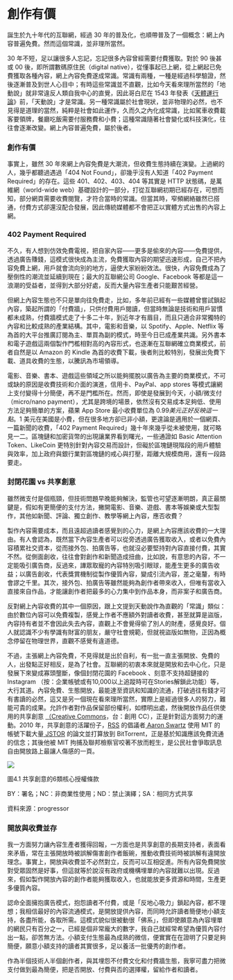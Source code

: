 # 創作有價

誕生於九十年代的互聯網，經過 30 年的普及化，也順帶普及了一個概念：網上內容普遍免費。然而這個常識，並非理所當然。

‌30 年不短，足以讓很多人忘記，忘記很多內容曾經需要付費獲取。對於 90 後甚或 00 後，即所謂數碼原住民（digital native），從懂事起已上網，從上網起已免費獲取各種內容，網上內容免費遂成常識。常識有兩種，一種是經過科學驗證，然後逐漸普及到世人心目中；有時這些常識並不直觀，比如今天看來理所當然的「地動說」就非常違反人類自我中心的直覺，因此哥白尼在 1543 年發表《[天體運行論](https://zh.wikipedia.org/wiki/%E5%A4%A9%E4%BD%93%E8%BF%90%E8%A1%8C%E8%AE%BA)》前，「天動說」才是常識。另一種常識屬於社會現狀，並非物理的必然，也不見得是道理的當然，純粹是社會如此運作，久而久之內化成常識，比如駕車收費載客要領牌，餐廳吃飯需要付服務費和小費；這種常識隨著社會變化或科技演化，往往會逐漸改變。網上內容普遍免費，屬於後者。

### ‌創作有價

‌事實上，雖然 30 年來網上內容免費是大潮流，但收費生態持續在演變。上過網的人，幾乎都聽過遇過「404 Not Found」，卻幾乎沒有人知道「402 Payment Required」的存在。這些 401、402、403、404 等其實是 HTTP 狀態碼，是萬維網（world-wide web）基礎設計的一部分，打從互聯網初期已經存在，可想而知，部分網頁需要收費閱覽，才符合當時的常識。但當其時，窄頻網絡雖然已搭通，付費方式卻還沒配合發展，因此傳統媒體都不會把正以實體方式出售的內容上網。

### ‌402 Payment Required

不久，有人想到仿效免費電視，把自家內容——更多是偷來的內容——免費提供，透過廣告賺錢，這模式很快成為主流，免費獲取內容的期望迅速形成，自己不把內容免費上網，用戶就會流向別的地方，逼使大家紛紛效法。很快，內容免費成為了壓倒性的潮流並延續到現在；最大的互聯網公司 Google、Facebook 等都是這一浪潮的受益者，並得到大部分好處，反而大量內容生產者只能艱苦經營。

‌但網上內容生態也不只是單向往免費走，比如，多年前已經有一些媒體曾嘗試鎖起內容，築起所謂的「付費牆」，只供付費用戶閱讀，但當時無論是技術和用戶習慣都未成熟，付費牆模式走了十多二十年，到近年才有眉目，而且只適合非常獨特的內容和比較成熟的產業結構。其中，電影和音樂，以 Spotify、Apple、Netflix 等為首的大平台推廣訂閱為主、單買為副的模式，時至今日已成產業共識。另外書本和電子遊戲這兩個製作門檻相對高的內容形式，也逐漸在互聯網確立商業模式，前者自然是以 Amazon 的 Kindle 為首的收費下載，後者則比較特別，發展出免費下載、道具收費的生態，以騰訊為市場領導。

‌電影、音樂、書本、遊戲這些領域之所以能夠擺脫以廣告為主要的商業模式，不可或缺的原因是收費技術和介面的演進，信用卡、PayPal、app stores 等模式讓網上支付變得十分簡便，再不是門檻所在。然而，即使是發展到今天，小額/微支付（micro/nano payment），尤其是跨境的場景，依然沒有交易成本足夠低、使用方法足夠簡單的方案，蘋果 App Store 最小收費單位為 $0.99 美元正好反映這一點。$1 美元在美國是小費，但在很多地方卻已非小額，更遑論是適用於一個網頁、一篇新聞的收費，「402 Payment Required」幾十年來幾乎從未被使用，就可略見一二。區塊鏈和加密貨幣的出現讓業界看到曙光，一些通證如 Basic Attention Token、LikeCoin 更特別針對內容交易而設計，但礙於區塊鏈現階段的用戶體驗與效率，加上政府與銀行業對區塊鏈的戒心與打壓，距離大規模商用，還有一段路要走。

### ‌封閉花園 vs 共享創意

‌雖然微支付是個瓶頸，但技術問題早晚能夠解決，監管也可望逐漸明朗，真正最關鍵是，假如有更簡便的支付方法，撇開電影、音樂、遊戲、書本等娛樂或大型製作，其他如新聞、評論、獨立創作、教學等網上內容，應否收費？

‌製作內容需要成本，而且遠超過讀者感覺到的心力，是網上內容應該收費的一大理由。有人會認為，既然當下內容生產者可以從旁透過廣告獲取收入，或者以免費內容積累社交資本，從而接外包、拍廣告等，也就沒必要堅持對內容直接付費，其實不然。從側面創收，往往會對創作和新聞造成扭曲，比如說，有意思的內容，不一定能吸引廣告商，反過來，譁眾取寵的內容特別吸引眼球，能產生更多的廣告收益；以廣告創收，代表獎賞機制從製作優質內容，變成引流內容，差之毫釐，有時會謬之千里。其次，接外包、拍廣告等雖然能夠為創作者帶來收入，但唯有當收入直接來自作品，才能讓創作者把最多的心力集中到作品本身，而非案子和廣告商。

‌反對網上內容收費的其中一個原因，跟上文提到天動說作為直觀的「常識」類似：由於數位內容可以免費複製，感覺上作者不應額外對讀者收費，甚至就算是盜版，內容持有者並不會因此失去內容，直觀上不會覺得偷了別人的財產，感覺良好。個人就認識不少有學識有財富的朋友，嚴守社會規範，但就視盜版如無物，正因為概念停留在物理世界，直觀不感覺有違道德。

‌不過，主張網上內容免費，不見得就是出於自利，有一批一直主張開放、免費的人，出發點正好相反，是為了社會。互聯網的初衷本來就是開放和去中心化，只是發展下來變成寡頭壟斷，像個封閉花園的 Facebook 、刻意不支持超鏈接的 Instagram （按：企業帳號或有10,000以上追蹤時可在Stories解鎖此功能）等，大行其道。內容免費、生態開放，最能達至資訊和知識的流通，打破過往有錢才可有書讀的必然，這又是另一個現在看來理所當然，實際上是經過很多人的努力，難能可貴的成果。允許作者對作品保留部份權利，如標明出處，然後開放作品任供使用的共享創意 [（Creative Commons](https://creativecommons.org/)，台：創用 CC），正是針對這方面努力的運動。2010 年，共享創意的活躍份子，[RSS](https://en.wikipedia.org/wiki/RSS%EF%BB%BF) 的倡議者[ Aaron Swartz](https://en.wikipedia.org/wiki/Aaron_Swartz) 使用 MIT 的帳號下載大量[ JSTOR](https://en.wikipedia.org/wiki/RSS%EF%BB%BF) 的論文並打算放到 BitTorrent，正是基於知識應該免費流通的信念；其後他被 MIT 拘捕及聯邦檢察官咬著不放而輕生，是公民社會爭取訊息自由開放路上最讓人傷感的一頁。  


![](https://lh4.googleusercontent.com/xyj2z-X_nAdIPlFN-rqTZCpI4UPXFyYZ93MwSJZ8xCDoSaI5l0C9ZdjR7cufxnvMKG_xHVs3zb-IQcnNVF0eoyyq_rfYLaO3BwLLaad_knulIPm675wzBVbHBQNFv7QsKhRSKSRb)

圖4.1 共享創意的6類核心授權條款

BY：署名；NC：非商業性使用；ND：禁止演繹；SA：相同方式共享

資料來源：progressor

### 開放與收費並存

‌我一方面努力讓內容生產者獲得回報，一方面也是共享創意的長期支持者，表面看來矛盾，常在主張開放時被誤解傷害創作者飯碗，推動收費技術時被誤解有違開放理念。事實上，開放與收費並不必然對立，反而可以互相促進。所有內容免費開放對受眾固然是好事，但這就等於說沒有政府或機構埋單的內容就難以出現。反過來，假如製作開放內容的創作者能夠獲取收入，也就能放更多資源和時間，生產更多優質內容。

‌認命全面擁抱廣告模式，抱怨讀者不付費，或是「反地心吸力」鎖起內容，都不理想；我相信最好的內容流通模式，是開放提供內容，而同時允許讀者簡便地小額支持，各盡所能，各取所需。這模式貌似很被動很「佛系」，但即使願意為內容埋單的網民只有百分之一，已經是個非常龐大的數字，我自己就經常希望為優質內容付出一點，卻苦無方法。小額支付生態最為成熟的微信，便實實在在證明了只要足夠簡便，願意小額支持的讀者其實很多，足以養活一批優秀的創作者。

‌作為半個技術人半個創作者，與其埋怨不付費文化和付費牆生態，我寧可盡力把微支付做到最為簡便，把是否開放、付費與否的選擇權，留給作者和讀者。  






